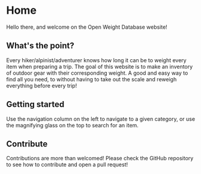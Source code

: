 # Home

Hello there, and welcome on the Open Weight Database website!

## What's the point?

Every hiker/alpinist/adventurer knows how long it can be to weight every item when preparing a trip. The goal of this website is to make an inventory of outdoor gear with their corresponding weight. A good and easy way to find all you need, to without having to take out the scale and reweigh everything before every trip!

## Getting started

Use the navigation column on the left to navigate to a given category, or use the magnifying glass on the top to search for an item.

## Contribute

Contributions are more than welcomed! Please check the GitHub repository to see how to contribute and open a pull request!